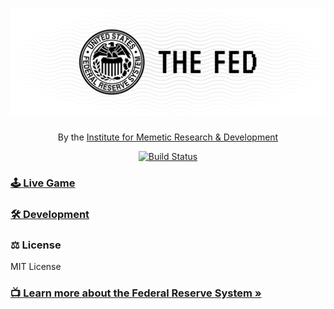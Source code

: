 # [![The Fed](docs/banner.png)](https://thefed.app)

<p align="center">
    By the <a href="https://memetic.institute" target="_blank">Institute for Memetic Research & Development</a>
</p>

<p align="center">
    <a href="https://travis-ci.org/memetic-institute/The-Fed" target="_blank">
        <img src="https://travis-ci.org/memetic-institute/The-Fed.svg" alt="Build Status" />
    </a>
</p>

### [🕹 Live Game](https://thefed.app)

### [🛠 Development](docs/Development.md)

### ⚖️ License

MIT License

### [📺 Learn more about the Federal Reserve System »](https://youtu.be/mQUhJTxK5mA?t=138)
